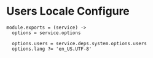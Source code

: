 
# Users Locale Configure

    module.exports = (service) ->
      options = service.options

      options.users = service.deps.system.options.users
      options.lang ?= 'en_US.UTF-8'
